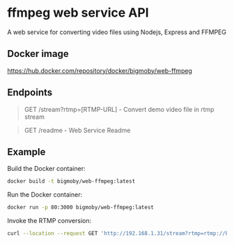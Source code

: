 # ffmpeg web service API

A web service for converting video files using Nodejs, Express and FFMPEG

## Docker image

https://hub.docker.com/repository/docker/bigmoby/web-ffmpeg

## Endpoints

> GET /stream?rtmp=[RTMP-URL] - Convert demo video file in rtmp stream

> GET /readme - Web Service Readme

## Example

Build the Docker container:
```bash
docker build -t bigmoby/web-ffmpeg:latest 
```

Run the Docker container:
```bash
docker run -p 80:3000 bigmoby/web-ffmpeg:latest 
```

Invoke the RTMP conversion: 

```bash
curl --location --request GET 'http://192.168.1.31/stream?rtmp=rtmp://bc.msmdn.net/event/XXXXXXXXX/YYYYYYYYYYY'
```